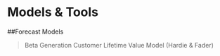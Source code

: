 # Models & Tools

##Forecast Models
> Beta Generation Customer Lifetime Value Model (Hardie & Fader)
